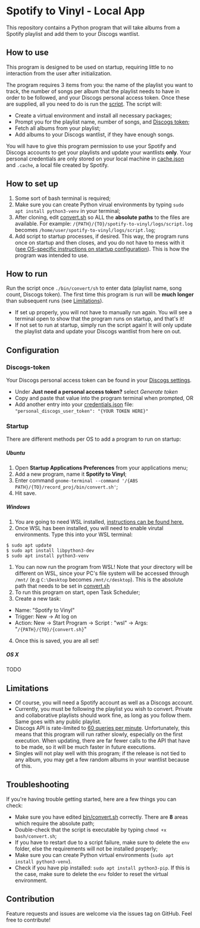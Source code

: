 # Spotify to Vinyl - Local App

This repository contains a Python program that will take albums from a Spotify playlist and add them to your Discogs wantlist.

## How to use

This program is designed to be used on startup, requiring little to no interaction from the user after initialization. 

The program requires 3 items from you: the name of the playlist you want to track, the number of songs per album that the playlist needs to have in order to be followed, and your Discogs personal access token. Once these are supplied, all you need to do is run the [script](bin/convert.sh). The script will:

* Create a virtual environment and install all necessary packages;
* Prompt you for the playlist name, number of songs, and [Discogs token](#Discogs-token);
* Fetch all albums from your playlist;
* Add albums to your Discogs wantlist, if they have enough songs.

You will have to give this program permission to use your Spotify and Discogs accounts to get your playlists and update your wantlists **only**. Your personal credentials are only stored on your local machine in [cache.json](cache.json) and `.cache`, a local file created by Spotify.

## How to set up

1. Some sort of bash terminal is required;
1. Make sure you can create Python virual environments by typing `sudo apt install python3-venv` in your terminal;
1. After cloning, edit [convert.sh](convert.sh) so ALL the **absolute paths** to the files are available. For example: `/{PATH}/{TO}/spotify-to-vinyl/logs/script.log` becomes `/home/user/spotify-to-vinyl/logs/script.log`;
1. Add script to startup processes, if desired. This way, the program runs once on startup and then closes, and you do not have to mess with it ([see OS-specific instructions on startup configuration](#Startup)). This is how the program was intended to use.

## How to run

Run the script once `./bin/convert/sh` to enter data (playlist name, song count, Discogs token). The first time this program is run will be **much longer** than subsequent runs (see [Limitations](#limitations)).
* If set up properly, you will not have to manually run again. You will see a terminal open to show that the program runs on startup, and that's it!
* If not set to run at startup, simply run the script again! It will only update the playlist data and update your Discogs wantlist from here on out.

## Configuration

### Discogs-token

Your Discogs personal access token can be found in your [Discogs settings](https://www.discogs.com/settings/developers). 
* Under **Just need a personal access token?** select *Generate token*
* Copy and paste that value into the program terminal when prompted, OR
* Add another entry into your [credentials.json](credentials.json) file: `"personal_discogs_user_token": "{YOUR TOKEN HERE}"`

### Startup 

There are different methods per OS to add a program to run on startup:

##### Ubuntu

1. Open **Startup Applications Preferences** from your applications menu;
1. Add a new program, name it **Spotify to Vinyl**;
1. Enter command `gnome-terminal --command '/{ABS PATH}/{TO}/record_proj/bin/convert.sh'`;
1. Hit save.

##### Windows

1. You are going to need WSL installed, [instructions can be found here.](https://docs.microsoft.com/en-us/windows/wsl/install-win10)
1. Once WSL has been installed, you will need to enable virutal environments. Type this into your WSL terminal:
```
$ sudo apt update
$ sudo apt install libpython3-dev
$ sudo apt install python3-venv
```
1. You can now run the program from WSL! Note that your directory will be different on WSL, since your PC's file system will be accessed through `/mnt/` (e.g `C:\Desktop` becomes `/mnt/c/desktop`). This is the absolute path that needs to be set in [convert.sh](convert.sh)
2. To run this program on start, open Task Scheduler;
3. Create a new task:
* Name: "Spotify to Vinyl"
* Trigger: New -> At log on
* Action: New -> Start Program -> Script : "wsl" -> Args: "`/{PATH}/{TO}/{convert.sh}`"
4. Once this is saved, you are all set!

##### OS X

TODO

## Limitations

 * Of course, you will need a Spotify account as well as a Discogs account.
 * Currently, you must be following the playlist you wish to convert. Private and collaborative playlists should work fine, as long as you follow them. Same goes with any public playlist.
 * Discogs API is rate-limited to [60 queries per minute](https://www.discogs.com/developers/#page:home,header:home-rate-limiting). Unfortunately, this means that this program will run rather slowly, especially on the first execution. When updating, there are far fewer calls to the API that have to be made, so it will be much faster in future executions.
 * Singles will not play well with this program; if the release is not tied to any album, you may get a few random albums in your wantlist because of this.  

## Troubleshooting

If you're having trouble getting started, here are a few things you can check:
* Make sure you have edited [bin/convert.sh](bin/convert.sh) correctly. There are **8** areas which require the absolute path;
* Double-check that the script is executable by typing `chmod +x bash/convert.sh`;
* If you have to restart due to a script failure, make sure to delete the `env` folder, else the requirements will not be installed properly;
* Make sure you can create Python virtual environments (`sudo apt install python3-venv`).
* Check if you have pip installed: `sudo apt install python3-pip`. If this is the case, make sure to delete the `env` folder to reset the virtual environment.

## Contribution

Feature requests and issues are welcome via the issues tag on GitHub. Feel free to contribute!
